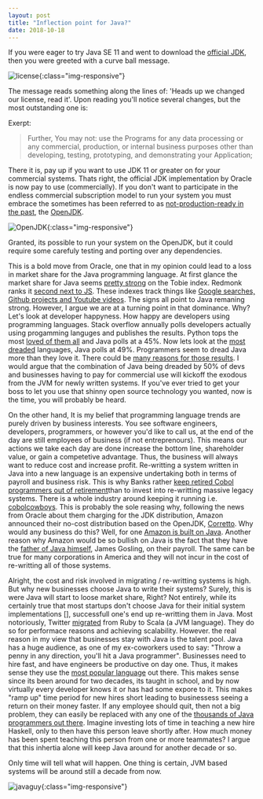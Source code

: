 ```yaml
---
layout: post
title: "Inflection point for Java?"
date: 2018-10-18
---
```


If you were eager to try Java SE 11 and went to download the [official JDK](https://www.oracle.com/technetwork/java/javase/downloads/jdk11-downloads-5066655.html), then you were greeted with a curve ball message.

![license](../../../assets/oraclelicense.png){:class="img-responsive"} 

The message reads something along the lines of: 'Heads up we changed our license, read it'. Upon reading you'll notice several changes, but the most outstanding one is:

Exerpt:

> Further, You may not:
  use the Programs for any data processing or any commercial, production, or internal business purposes other than developing, testing, prototyping, and demonstrating your Application;

There it is, pay up if you want to use JDK 11 or greater on for your commercial systems. Thats right, the official JDK implementation by Oracle is now pay to use (commercially). If you don't want to participate in the endless commercial subscription model to run your system you must embrace the sometimes has been referred to as [not-production-ready in the past](https://stackoverflow.com/questions/9344243/openjdk-ready-for-production), the [OpenJDK](https://openjdk.java.net/). 

![OpenJDK](../../../assets/openjdk_banner.png){:class="img-responsive"}

Granted, its possible to run your system on the OpenJDK, but it could require some carefuly testing and porting over any dependencies.

This is a bold move from Oracle, one that in my opinion could lead to a loss in market share for the Java programming language. At first glance the market share for Java seems [pretty strong](https://www.tiobe.com/tiobe-index/) on the Tobie index. Redmonk ranks it [second next to JS](http://sogrady-media.redmonk.com/sogrady/files/2018/08/lang.rank_.618-1.png). These indexes track things like [Google searches, Github projects and Youtube videos](https://en.wikipedia.org/wiki/TIOBE_index). The signs all point to Java remaning strong. However, I argue we are at a turning point in that dominance. Why? Let's look at developer happyness. How happy are developers using programming languages. Stack overflow annually polls developers actually using progamming languges and publishes the results. Python tops the most [loved of them all](https://insights.stackoverflow.com/survey/2018/#most-popular-technologies) and Java polls at a 45%. Now lets look at the [most dreaded](https://insights.stackoverflow.com/survey/2018/#most-loved-dreaded-and-wanted) languages, Java polls at 49%. Programmers seem to dread Java more than they love it. There could be [many reasons for those results](). I would argue that the combination of Java being dreaded by 50% of devs and businesses having to pay for commercial use will kickoff the exodous from the JVM for newly written systems. If you've ever tried to get your boss to let you use that shinny open source technology you wanted, now is the time, you will probably be heard.

On the other hand, It is my belief that programming language trends are purely driven by business interests. You see software engineers, developers, programmers, or however you'd like to call us, at the end of the day are still employees of business (if not entreprenours). This means our actions we take each day are done increase the bottom line, shareholder value, or gain a competetive advantage. Thus, the business will always want to reduce cost and increase profit. Re-writting a system written in Java into a new language is an expensive undertaking both in terms of payroll and business risk. This is why Banks rather [keep retired Cobol programmers out of retirement](https://www.reuters.com/article/us-usa-banks-cobol/banks-scramble-to-fix-old-systems-as-it-cowboys-ride-into-sunset-idUSKBN17C0D8)than to invest into re-writting massive legacy systems. There is a whole industry around keeping it running i.e. [cobolcowboys](http://cobolcowboys.com/). This is probably the sole reasing why, following the news from Oracle about them charging for the JDK distribution, Amazon announced their no-cost distribution based on the OpenJDK, [Corretto](https://aws.amazon.com/corretto/). Why would any business do this? Well, for one [Amazon is built on Java](https://www.quora.com/Why-does-Amazon-mostly-use-Java). Another reason why Amazon would be so bullish on Java is the fact that they have the [father of Java himself](https://twitter.com/errcraft), James Gosling, on their payroll. The same can be true for many corporations in America and they will not incur in the cost of re-writting all of those systems. 

Alright, the cost and risk involved in migrating / re-writting systems is high. But why new businesses choose Java to write their systems? Surely, this is were Java will start to loose market share, Right? Not entirely, while its certainly true that most startups don't choose Java for their initial system implementations [], successfull one's end up re-writting them in Java. Most notoriously, Twitter [migrated](https://readwrite.com/2011/07/06/twitter-java-scala/) from Ruby to Scala (a JVM language). They do so for performace reasons and achieving scalability. However. the real reason in my view that businesses stay with Java is the talent pool. Java has a huge audience, as one of my ex-coworkers used to say: "Throw a penny in any direction, you'll hit a Java programmer". Businesses need to hire fast, and have engineers be productive on day one. Thus, it makes sense they use the [most popular language](https://www.tiobe.com/tiobe-index/) out there. This makes sense since its been around for two decades, its taught in school, and by now virtually every developer knows it or has had some expore to it. This makes "ramp up" time period for new hires short leading to businessess seeing a return on their money faster. If any employee should quit, then not a big problem, they can easily be replaced with any one of the [thousands of Java programmers out there](http://infomory.com/numbers/number-of-java-developers/). Imagine investing lots of time in teaching a new hire Haskell, only to then have this person leave shortly after. How much money has been spent teaching this person from one or more teammates? I argue that this inhertia alone will keep Java around for another decade or so.

Only time will tell what will happen. One thing is certain, JVM based systems will be around still a decade from now. 

![javaguy](../../../assets/openjavaguy.png){:class="img-responsive"}
